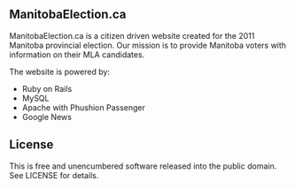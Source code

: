 ## ManitobaElection.ca

ManitobaElection.ca is a citizen driven website created for the 2011 Manitoba provincial election. Our mission is to provide Manitoba voters with information on their MLA candidates.

The website is powered by:

* Ruby on Rails
* MySQL
* Apache with Phushion Passenger
* Google News

## License

This is free and unencumbered software released into the public domain.  See LICENSE for details.
